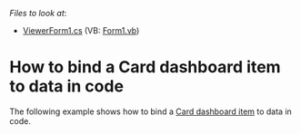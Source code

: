 *Files to look at*:

* [ViewerForm1.cs](./CS/DXApplication1/ViewerForm1.cs) (VB: [Form1.vb](./CS/DXApplication1/ViewerForm1.vb))

# How to bind a Card dashboard item to data in code

The following example shows how to bind a [Card dashboard item](http://docs.devexpress.com/Dashboard/15263/) to data in code.
